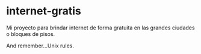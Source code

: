 # internet-gratis
Mi proyecto para brindar internet de forma gratuita en las grandes ciudades o bloques de pisos.

And remember...Unix rules.
